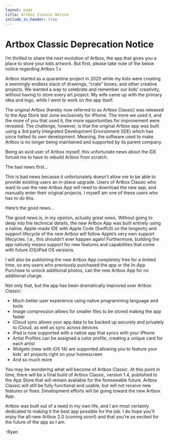 ```yaml
---
layout: page
title: Artbox Classic Notice
include_in_header: true
---
```


# Artbox Classic Deprecation Notice

I’m thrilled to share the next evolution of Artbox, the app that gives you a place to store your kids artwork. But first, please take note of the below notice regarding Artbox 1.x

Artbox started as a quarantine project in 2020 while my kids were creating a seemingly endless stack of drawings, “crate” boxes, and other creative projects. We wanted a way to celebrate and remember our kids’ creativity, without having to store every art project. My wife came up with the primary idea and logo, while I went to work on the app itself.

The original Artbox (hereby now referred to as Artbox Classic) was released to the App Store last June exclusively for iPhone. The more we used it, and the more of you that used it, the more opportunities for improvement were revealed. The challenge, however, is that the original Artbox app was built using a 3rd party Integrated Development Environment (IDE) which has since halted its own development. Meaning, the software used to make Artbox is no longer being maintained and supported by its parent company.

Being an avid user of Artbox myself, this unfortunate news about the IDE forced me to have to rebuild Artbox from scratch. 

The bad news first…

This is bad news because it unfortunately doesn’t allow me to be able to provide existing users an in-place upgrade. Users of Artbox Classic who want to use the new Artbox App will need to download the new app, and manually enter their original projects. I myself am one of these users who has to do this.

Here’s the good news…

The good news is, in my opinion, actually great news. Without going to deep into the technical details, the new Artbox App was built entirely using a native, Apple-made IDE with Apple Code (SwiftUI) so the longevity and support lifecycle of the new Artbox will follow Apple’s very own support lifecycles. I.e., this shouldn’t ever happen again! Furthermore, building the app natively means support for new features and capabilities that come with future iOS/iPad OS versions.

I will also be publishing the new Artbox App completely free for a limited time, so any users who previously purchased the app or the In-App Purchase to unlock additional photos, can the new Artbox App for no additional charge.

Not only that, but the app has been dramatically improved over Artbox Classic:
* Much better user experience using native programming language and tools
* Image compression allows for smaller files to be stored making the app faster
* iCloud sync allows your app data to be backed up securely and privately to iCloud, as well as sync across devices
* iPad is now supported with a native app that syncs with your iPhone
* Artist Profiles can be assigned a color profile, creating a unique card for each artist
* Widgets (new with iOS 14) are supported allowing you to feature your kids’ art projects right on your homescreen
* And so much more

You may be wondering what will become of Artbox Classic. At this point in time, there will be a final build of Artbox Classic, version 1.4, published to the App Store that will remain available for the foreseeable future. Artbox Classic will still be fully functional and usable, but will not receive new features or fixes. Development efforts will be going toward the new Artbox App. 

Artbox was built out of a need in my own life, and I am most certainly dedicated to making it the best app possible for the job. I do hope you'll enjoy the all-new Artbox 2.0 (coming soon!) and that you're as excited for the future of the app as I am. 

-Ryan
